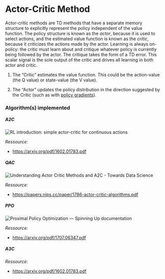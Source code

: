 # Actor-Critic Method

Actor-critic methods are TD methods that have a separate memory structure to explicitly represent the policy independent of the value function.  The policy structure is known as the *actor*, because it is used to select actions, and the estimated value function is known as the *critic*, because it criticizes the actions made by the actor.  Learning is always on-policy: the critic must learn about and critique whatever policy is currently being followed by the actor.  The critique takes the form of a TD error.  This scalar signal is the sole output of the critic and drives all learning in both actor and critic.

1. The “Critic” estimates the value function. This could be the action-value (the Q value) or state-value (the V value).

2. The “Actor” updates the policy distribution in the direction suggested by the Critic (such as with [policy gradients](https://github.com/BenoitLeguay/Reinforcement_Learning/tree/master/policy_based_methods)).


### Algorithm(s) implemented

##### A2C

![RL introduction: simple actor-critic for continuous actions](https://miro.medium.com/max/1676/1*Mymsb9uzxOvPJf_oA1jjBQ.jpeg)

*Ressource:*

- https://arxiv.org/pdf/1602.01783.pdf

##### QAC

![Understanding Actor Critic Methods and A2C - Towards Data Science](https://miro.medium.com/max/5734/1*BVh9xq3VYEsgz6eNB3F6cA.png)

*Ressource:*

- https://papers.nips.cc/paper/1786-actor-critic-algorithms.pdf

##### PPO

![Proximal Policy Optimization — Spinning Up documentation](https://spinningup.openai.com/en/latest/_images/math/e62a8971472597f4b014c2da064f636ffe365ba3.svg)

*Ressource:*

- https://arxiv.org/pdf/1707.06347.pdf

##### A3C

*Ressource:*

- https://arxiv.org/pdf/1602.01783.pdf